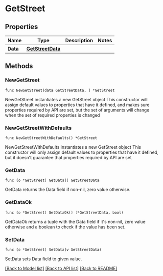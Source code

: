# GetStreet

## Properties

Name | Type | Description | Notes
------------ | ------------- | ------------- | -------------
**Data** | [**GetStreetData**](GetStreetData.md) |  | 

## Methods

### NewGetStreet

`func NewGetStreet(data GetStreetData, ) *GetStreet`

NewGetStreet instantiates a new GetStreet object
This constructor will assign default values to properties that have it defined,
and makes sure properties required by API are set, but the set of arguments
will change when the set of required properties is changed

### NewGetStreetWithDefaults

`func NewGetStreetWithDefaults() *GetStreet`

NewGetStreetWithDefaults instantiates a new GetStreet object
This constructor will only assign default values to properties that have it defined,
but it doesn't guarantee that properties required by API are set

### GetData

`func (o *GetStreet) GetData() GetStreetData`

GetData returns the Data field if non-nil, zero value otherwise.

### GetDataOk

`func (o *GetStreet) GetDataOk() (*GetStreetData, bool)`

GetDataOk returns a tuple with the Data field if it's non-nil, zero value otherwise
and a boolean to check if the value has been set.

### SetData

`func (o *GetStreet) SetData(v GetStreetData)`

SetData sets Data field to given value.



[[Back to Model list]](../README.md#documentation-for-models) [[Back to API list]](../README.md#documentation-for-api-endpoints) [[Back to README]](../README.md)


